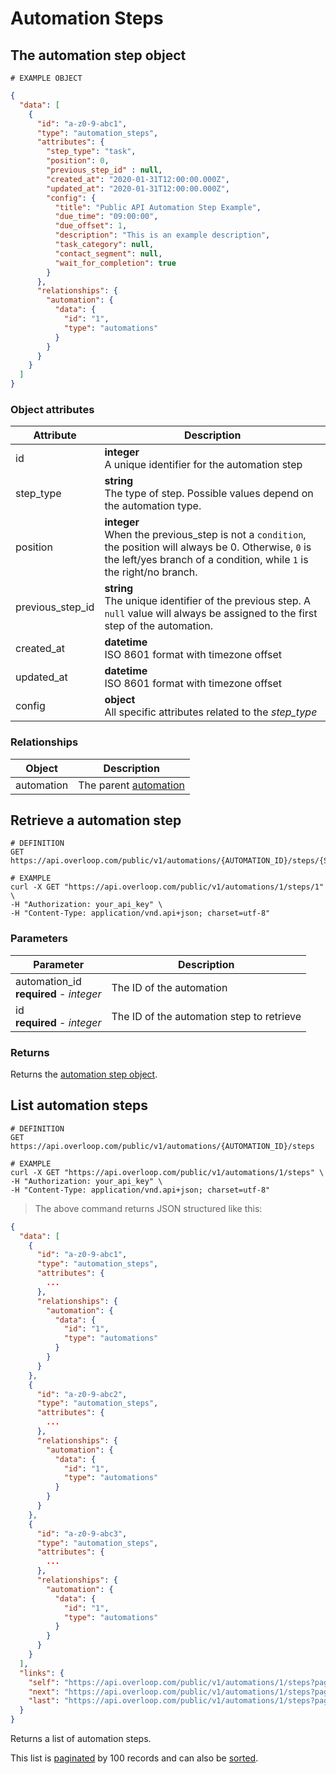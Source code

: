 # Automation Steps
## The automation step object
```
# EXAMPLE OBJECT
```

```json
{
  "data": [
    {
      "id": "a-z0-9-abc1",
      "type": "automation_steps",
      "attributes": {
        "step_type": "task",
        "position": 0,
        "previous_step_id" : null,
        "created_at": "2020-01-31T12:00:00.000Z",
        "updated_at": "2020-01-31T12:00:00.000Z",
        "config": {
          "title": "Public API Automation Step Example",
          "due_time": "09:00:00",
          "due_offset": 1,
          "description": "This is an example description",
          "task_category": null,
          "contact_segment": null,
          "wait_for_completion": true
        }
      },
      "relationships": {
        "automation": {
          "data": {
            "id": "1",
            "type": "automations"
          }
        }
      }
    }
  ]
}
```


### Object attributes
Attribute | Description
--------- | -----------
id | **integer** <br />A unique identifier for the automation step
step_type | **string** <br />The type of step. Possible values depend on the automation type.
position | **integer** <br />When the previous_step is not a `condition`, the position will always be 0. Otherwise, `0` is the left/yes branch of a condition, while `1` is the right/no branch.
previous_step_id | **string** <br />The unique identifier of the previous step. A `null` value will always be assigned to the first step of the automation.
created_at | **datetime** <br />ISO 8601 format with timezone offset
updated_at | **datetime** <br />ISO 8601 format with timezone offset
config | **object** <br />All specific attributes related to the _step_type_

### Relationships
Object | Description
--------- | -----------
automation | The parent [automation](#automations)

## Retrieve a automation step
```shell
# DEFINITION
GET https://api.overloop.com/public/v1/automations/{AUTOMATION_ID}/steps/{STEP_ID}

# EXAMPLE
curl -X GET "https://api.overloop.com/public/v1/automations/1/steps/1" \
-H "Authorization: your_api_key" \
-H "Content-Type: application/vnd.api+json; charset=utf-8"
```

### Parameters
Parameter | Description
--------- | -----------
automation_id<br />**required** - *integer* | The ID of the automation
id<br />**required** - *integer* | The ID of the automation step to retrieve

### Returns
Returns the [automation step object](#the-automation-step-object).

## List automation steps
```shell
# DEFINITION
GET https://api.overloop.com/public/v1/automations/{AUTOMATION_ID}/steps

# EXAMPLE
curl -X GET "https://api.overloop.com/public/v1/automations/1/steps" \
-H "Authorization: your_api_key" \
-H "Content-Type: application/vnd.api+json; charset=utf-8"
```

> The above command returns JSON structured like this:

```json
{
  "data": [
    {
      "id": "a-z0-9-abc1",
      "type": "automation_steps",
      "attributes": {
        ...
      },
      "relationships": {
        "automation": {
          "data": {
            "id": "1",
            "type": "automations"
          }
        }
      }
    },
    {
      "id": "a-z0-9-abc2",
      "type": "automation_steps",
      "attributes": {
        ...
      },
      "relationships": {
        "automation": {
          "data": {
            "id": "1",
            "type": "automations"
          }
        }
      }
    },
    {
      "id": "a-z0-9-abc3",
      "type": "automation_steps",
      "attributes": {
        ...
      },
      "relationships": {
        "automation": {
          "data": {
            "id": "1",
            "type": "automations"
          }
        }
      }
    }
  ],
  "links": {
    "self": "https://api.overloop.com/public/v1/automations/1/steps?page%5Bnumber%5D=1&page%5Bsize%5D=100",
    "next": "https://api.overloop.com/public/v1/automations/1/steps?page%5Bnumber%5D=2&page%5Bsize%5D=100",
    "last": "https://api.overloop.com/public/v1/automations/1/steps?page%5Bnumber%5D=5&page%5Bsize%5D=100"
  }
}
```

Returns a list of automation steps.

This list is [paginated](#pagination) by 100 records and can also be [sorted](#sorting).

